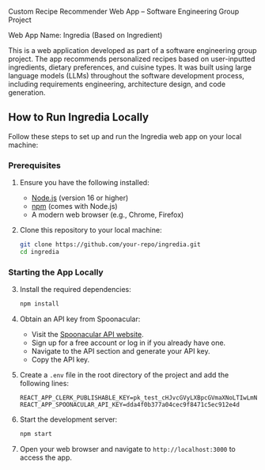 Custom Recipe Recommender Web App – Software Engineering Group Project

Web App Name: Ingredia (Based on Ingredient)

This is a web application developed as part of a software engineering group project. The app recommends personalized recipes based on user-inputted ingredients, dietary preferences, and cuisine types. It was built using large language models (LLMs) throughout the software development process, including requirements engineering, architecture design, and code generation.

## How to Run Ingredia Locally

Follow these steps to set up and run the Ingredia web app on your local machine:

### Prerequisites
1. Ensure you have the following installed:
   - [Node.js](https://nodejs.org/) (version 16 or higher)
   - [npm](https://www.npmjs.com/) (comes with Node.js)
   - A modern web browser (e.g., Chrome, Firefox)

2. Clone this repository to your local machine:
   ```bash
   git clone https://github.com/your-repo/ingredia.git
   cd ingredia
   ```

### Starting the App Locally

3. Install the required dependencies:
   ```bash
   npm install
   ```

4. Obtain an API key from Spoonacular:
   - Visit the [Spoonacular API website](https://spoonacular.com/food-api).
   - Sign up for a free account or log in if you already have one.
   - Navigate to the API section and generate your API key.
   - Copy the API key.

5. Create a `.env` file in the root directory of the project and add the following lines:
   ```env
   REACT_APP_CLERK_PUBLISHABLE_KEY=pk_test_cHJvcGVyLXBpcGVmaXNoLTIwLmNsZXJrLmFjY291bnRzLmRldiQ
   REACT_APP_SPOONACULAR_API_KEY=dda4f0b377a04cec9f8471c5ec912e4d
   ```

6. Start the development server:
   ```bash
   npm start
   ```

7. Open your web browser and navigate to `http://localhost:3000` to access the app.

